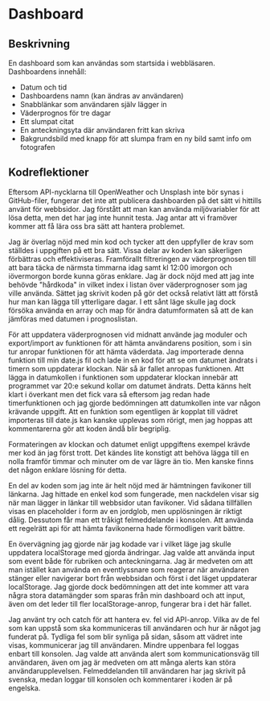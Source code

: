 # Dashboard

## Beskrivning
En dashboard som kan användas som startsida i webbläsaren. Dashboardens innehåll:

- Datum och tid
- Dashboardens namn (kan ändras av användaren)
- Snabblänkar som användaren själv lägger in
- Väderprognos för tre dagar
- Ett slumpat citat
- En anteckningsyta där användaren fritt kan skriva
- Bakgrundsbild med knapp för att slumpa fram en ny bild samt info om fotografen

## Kodreflektioner
Eftersom API-nycklarna till OpenWeather och Unsplash inte bör synas i GitHub-filer, fungerar det inte att publicera dashboarden på det sätt vi hittills använt för webbsidor. Jag förstått att man kan använda miljövariabler för att lösa detta, men det har jag inte hunnit testa. Jag antar att vi framöver kommer att få lära oss bra sätt att hantera problemet.  

Jag är överlag nöjd med min kod och tycker att den uppfyller de krav som ställdes i uppgiften på ett bra sätt. Vissa delar av koden kan säkerligen förbättras och effektiviseras. Framförallt filtreringen av väderprognosen till att bara täcka de närmsta timmarna idag samt kl 12:00 imorgon och iövermorgon borde kunna göras enklare. Jag är dock nöjd med att jag inte behövde "hårdkoda" in vilket index i listan över väderprognoser som jag ville använda. Sättet jag skrivit koden på gör det också relativt lätt att förstå hur man kan lägga till ytterligare dagar. I ett sånt läge skulle jag dock försöka använda en array och map för ändra datumformaten så att de kan jämföras med datumen i prognoslistan. 

För att uppdatera väderprognosen vid midnatt använde jag moduler och export/import av funktionen för att hämta användarens position, som i sin tur anropar funktionen för att hämta väderdata. Jag importerade denna funktion till min date.js fil och lade in en kod för att se om datumet ändrats i timern som uppdaterar klockan. När så är fallet anropas funktionen. Att lägga in datumkollen i funktionen som uppdaterar klockan innebär att programmet var 20:e sekund kollar om datumet ändrats. Detta känns helt klart i överkant men det fick vara så eftersom jag redan hade timerfunktionen och jag gjorde bedömningen att datumkollen inte var någon krävande uppgift. Att en funktion som egentligen är kopplat till vädret importeras till date.js kan kanske upplevas som rörigt, men jag hoppas att kommentarerna gör att koden ändå blir begriplig.

Formateringen av klockan och datumet enligt uppgiftens exempel krävde mer kod än jag först trott. Det kändes lite konstigt att behöva lägga till en nolla framför timmar och minuter om de var lägre än tio. Men kanske finns det någon enklare lösning för detta.

En del av koden som jag inte är helt nöjd med är hämtningen favikoner till länkarna. Jag hittade en enkel kod som fungerade, men nackdelen visar sig när man lägger in länkar till webbsidor utan favikoner. Vid sådana tillfällen visas en placeholder i form av en jordglob, men upplösningen är riktigt dålig. Dessutom får man ett tråkigt felmeddelande i konsolen. Att använda ett regelrätt api för att hämta favikonerna hade förmodligen varit bättre. 

En övervägning jag gjorde när jag kodade var i vilket läge jag skulle uppdatera localStorage med gjorda ändringar. Jag valde att använda input som event både för rubriken och anteckningarna. Jag är medveten om att man istället kan använda en eventlyssnare som reagerar när användaren stänger eller navigerar bort från webbsidan och först i det läget uppdaterar localStorage. Jag gjorde dock bedömningen att det inte kommer att vara några stora datamängder som sparas från min dashboard och att input, även om det leder till fler localStorage-anrop, fungerar bra i det här fallet.  

Jag använt try och catch för att hantera ev. fel vid API-anrop. Vilka av de fel som kan uppstå som ska kommuniceras till användaren och hur är något jag funderat på. Tydliga fel som blir synliga på sidan, såsom att vädret inte visas, kommunicerar jag till användaren. Mindre uppenbara fel loggas enbart till konsolen. Jag valde att använda alert som kommunicationsväg till användaren, även om jag är medveten om att många alerts kan störa användarupplevelsen. Felmeddelanden till användaren har jag skrivit på svenska, medan loggar till konsolen och kommentarer i koden är på engelska. 